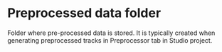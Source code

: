 # Preprocessed data folder

Folder where pre-processed data is stored. It is typically created when generating preprocessed tracks in Preprocessor tab in Studio project.